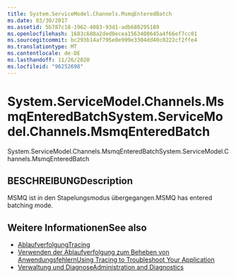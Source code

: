 ```yaml
---
title: System.ServiceModel.Channels.MsmqEnteredBatch
ms.date: 03/30/2017
ms.assetid: 5b787c18-1962-4083-93d1-adb680295189
ms.openlocfilehash: 1683c688a2ded0ecea1563408645a4f66ef7cc01
ms.sourcegitcommit: bc293b14af795e0e999e3304dd40c0222cf2ffe4
ms.translationtype: MT
ms.contentlocale: de-DE
ms.lasthandoff: 11/26/2020
ms.locfileid: "96252698"
---
```

# <a name="systemservicemodelchannelsmsmqenteredbatch"></a><span data-ttu-id="ab74b-102">System.ServiceModel.Channels.MsmqEnteredBatch</span><span class="sxs-lookup"><span data-stu-id="ab74b-102">System.ServiceModel.Channels.MsmqEnteredBatch</span></span>

<span data-ttu-id="ab74b-103">System.ServiceModel.Channels.MsmqEnteredBatch</span><span class="sxs-lookup"><span data-stu-id="ab74b-103">System.ServiceModel.Channels.MsmqEnteredBatch</span></span>  
  
## <a name="description"></a><span data-ttu-id="ab74b-104">BESCHREIBUNG</span><span class="sxs-lookup"><span data-stu-id="ab74b-104">Description</span></span>  

 <span data-ttu-id="ab74b-105">MSMQ ist in den Stapelungsmodus übergegangen.</span><span class="sxs-lookup"><span data-stu-id="ab74b-105">MSMQ has entered batching mode.</span></span>  
  
## <a name="see-also"></a><span data-ttu-id="ab74b-106">Weitere Informationen</span><span class="sxs-lookup"><span data-stu-id="ab74b-106">See also</span></span>

- [<span data-ttu-id="ab74b-107">Ablaufverfolgung</span><span class="sxs-lookup"><span data-stu-id="ab74b-107">Tracing</span></span>](index.md)
- [<span data-ttu-id="ab74b-108">Verwenden der Ablaufverfolgung zum Beheben von Anwendungsfehlern</span><span class="sxs-lookup"><span data-stu-id="ab74b-108">Using Tracing to Troubleshoot Your Application</span></span>](using-tracing-to-troubleshoot-your-application.md)
- [<span data-ttu-id="ab74b-109">Verwaltung und Diagnose</span><span class="sxs-lookup"><span data-stu-id="ab74b-109">Administration and Diagnostics</span></span>](../index.md)
